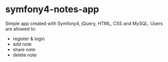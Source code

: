 # symfony4-notes-app
Simple app created with Symfony4, jQuery, HTML, CSS and MySQL.
Users are allowed to:
- register & login
- add note
- share note
- delete note
